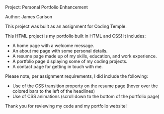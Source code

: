 Project: Personal Portfolio Enhancement

Author: James Carlson

This project was built as an assignment for Coding Temple.


This HTML project is my portfolio built in HTML and CSS! It includes:
- A home page with a welcome message.
- An about me page with some personal details.
- A resume page made up of my skills, education, and work experience.
- A portfolio page displaying some of my coding projects.
- A contact page for getting in touch with me.

Please note, per assignment requirements, I did include the following:
- Use of the CSS transition property on the resume page (hover over the colored bars to the left of the headlines)
- Use of CSS animations (scroll down to the bottom of the portfolio page)


Thank you for reviewing my code and my portfolio website!